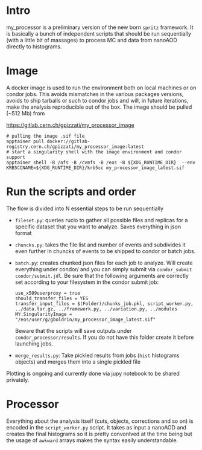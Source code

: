 # Intro

my_processor is a preliminary version of the new born ```spritz``` framework.
It is basically a bunch of independent scripts that should be run sequentially (with a little bit of massages) to process MC and data from nanoAOD directly to histograms.

# Image

A docker image is used to run the environment both on local machines or on condor jobs. This avoids mismatches in the various packages versions, avoids to ship tarballs or such to condor jobs and will, in future iterations, make the analysis reproducible out of the box.
The image should be pulled (~512 Mb) from 

https://gitlab.cern.ch/gpizzati/my_processor_image

```
# pulling the image .sif file
apptainer pull docker://gitlab-registry.cern.ch/gpizzati/my_processor_image:latest
# start a singularity shell with the image environment and condor support
apptainer shell -B /afs -B /cvmfs -B /eos -B ${XDG_RUNTIME_DIR}  --env KRB5CCNAME=${XDG_RUNTIME_DIR}/krb5cc my_processor_image_latest.sif
```


# Run the scripts and order

The flow is divided into N essential steps to be run sequentially
- ```fileset.py```: queries rucio to gather all possible files and replicas for a specific dataset that you want to analyze. Saves everything in json format
- ```chuncks.py```: takes the file list and number of events and subdivides it even further in chuncks of events to be shipped to condor or batch jobs.
- ```batch.py```: creates chunked json files for each job to analyze. Will create everything under condor/ and you can simply submit via ```condor_submit condor/submit.jdl```.
  Be sure that the following arguments are correctly set according to your filesystem in the condor submit job:
  
  ```
  use_x509userproxy = true
  should_transfer_files = YES
  transfer_input_files = $(Folder)/chunks_job.pkl, script_worker.py, ../data.tar.gz, ../framework.py, ../variation.py, ../modules
  MY.SingularityImage = "/eos/user/g/gboldrin/my_processor_image_latest.sif"
  ```

  Beware that the scripts will save outputs under ```condor_processor/results```. If you do not have this folder create it before launching jobs.
  
- ```merge_results.py```: Take pickled results from jobs (```hist``` histograms objects) and merges them into a single pickled file

Plotting is ongoing and currently done via jupy notebook to be shared privately.

# Processor

Everything about the analysis itself (cuts, objects, corrections and so on) is encoded in the ```script_worker.py``` script. It takes as input a nanoAOD and creates the final histograms so it is pretty convonlved at the time being but the usage of ```awkward``` arrays makes the syntax easily understandable.


